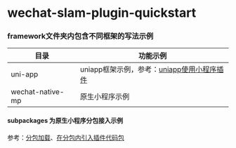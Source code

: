# wechat-slam-plugin-quickstart

### framework文件夹内包含不同框架的写法示例
| 目录 | 功能示例 |
| --- | ---- |
| uni-app | uniapp框架示例，参考：[uniapp使用小程序插件](https://uniapp.dcloud.net.cn/tutorial/mp-weixin-plugin.html) |
| wechat-native-mp | 原生小程序示例 |

#### subpackages 为原生小程序分包接入示例
参考：[分包加载](https://developers.weixin.qq.com/miniprogram/dev/framework/subpackages.html)、[在分包内引入插件代码包](https://developers.weixin.qq.com/miniprogram/dev/framework/plugin/using.html#%E5%9C%A8%E5%88%86%E5%8C%85%E5%86%85%E5%BC%95%E5%85%A5%E6%8F%92%E4%BB%B6%E4%BB%A3%E7%A0%81%E5%8C%85) 
